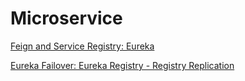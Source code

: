 # Microservice

[Feign and Service Registry: Eureka](01-feign-eureka-demo)

[Eureka Failover: Eureka Registry - Registry Replication](02-eureka-failover-registry-replication)
